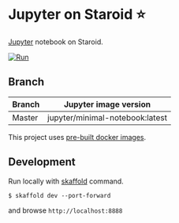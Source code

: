 # Jupyter on Staroid ⭐️

[Jupyter](https://jupyter.org/) notebook on Staroid.

[![Run](https://staroid.com/api/run/button.svg)](https://staroid.com/api/run)

## Branch

| Branch |  Jupyter image version|
| ------ | --------------- |
| Master | jupyter/minimal-notebook:latest       |

This project uses [pre-built docker images](https://github.com/jupyter/docker-stacks).

## Development

Run locally with [skaffold](https://skaffold.dev) command.

```
$ skaffold dev --port-forward
```

and browse `http://localhost:8888`
